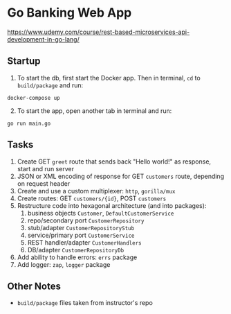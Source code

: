 # Go Banking Web App
https://www.udemy.com/course/rest-based-microservices-api-development-in-go-lang/

## Startup
1. To start the db, first start the Docker app. Then in terminal, `cd` to `build/package` and run:
```
docker-compose up
```
2. To start the app, open another tab in terminal and run:
```
go run main.go
```

## Tasks
1. Create GET `greet` route that sends back "Hello world!" as response, start and run server
2. JSON or XML encoding of response for GET `customers` route, depending on request header
3. Create and use a custom multiplexer: `http`, `gorilla/mux`
4. Create routes: GET `customers/{id}`,  POST `customers`
5. Restructure code into hexagonal architecture (and into packages):
   1. business objects `Customer`, `DefaultCustomerService`
   2. repo/secondary port `CustomerRepository`
   3. stub/adapter `CustomerRepositoryStub`
   4. service/primary port `CustomerService`
   5. REST handler/adapter `CustomerHandlers`
   6. DB/adapter `CustomerRepositoryDb`
6. Add ability to handle errors: `errs` package
7. Add logger: `zap`, `logger` package

## Other Notes
* `build/package` files taken from instructor's repo
